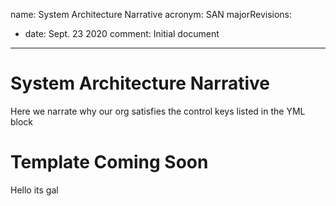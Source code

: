 name: System Architecture Narrative
acronym: SAN
majorRevisions:
  - date: Sept. 23 2020
    comment: Initial document
---

# System Architecture Narrative

Here we narrate why our org satisfies the control keys listed in the YML block

# Template Coming Soon

Hello its gal